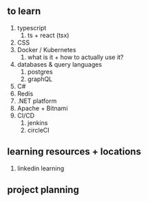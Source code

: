 ## to learn

1. typescript
	1. ts + react (tsx)
2. CSS
3. Docker / Kubernetes
	1. what is it + how to actually use it?
4. databases & query languages
	1. postgres
	2. graphQL
5. C#
6. Redis
7. .NET platform
8. Apache + Bitnami
9. CI/CD
	1. jenkins
	2. circleCI

## learning resources + locations

1. linkedin learning


## project planning

